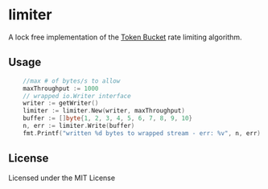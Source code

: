 # limiter

A lock free implementation of the [Token Bucket](https://en.wikipedia.org/wiki/Token_bucket) rate limiting algorithm.

## Usage

```go
    //max # of bytes/s to allow
	maxThroughput := 1000
	// wrapped io.Writer interface
	writer := getWriter()	
	limiter := limiter.New(writer, maxThroughput)
	buffer := []byte{1, 2, 3, 4, 5, 6, 7, 8, 9, 10}
	n, err := limiter.Write(buffer)
	fmt.Printf("written %d bytes to wrapped stream - err: %v", n, err)
```

## License

Licensed under the MIT License